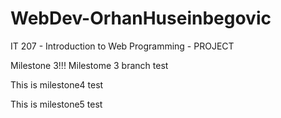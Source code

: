 # WebDev-OrhanHuseinbegovic
IT 207 - Introduction to Web Programming - PROJECT

Milestone 3!!!
Milestome 3 branch test

This is milestone4 test

This is milestone5 test